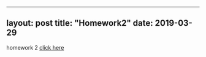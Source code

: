   ---
layout: post
title: "Homework2"
date: 2019-03-29
---
homework 2 [click here]({{site.baseurl}}/assets/homework2.pdf)
